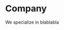 <html lang="en">
<head>
  <title>Bootstrap Theme Company</title>
  <meta charset="utf-8">
  <meta name="viewport" content="width=device-width, initial-scale=1">
</head>
<body>

<h1>Company</h1>
<p>We specialize in blablabla</p>

</body>
</html>
